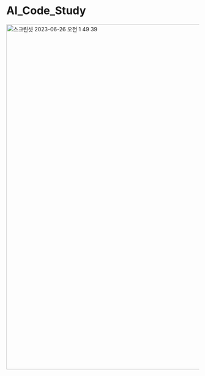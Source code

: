 # AI_Code_Study
<img width="900" alt="스크린샷 2023-06-26 오전 1 49 39" src="https://github.com/zini9405/AI_Code_Study/assets/65759847/01c1f635-b862-436e-82b7-43aae8e7a698">
